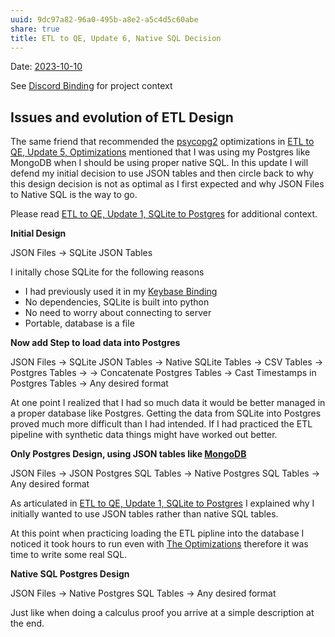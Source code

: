 ```yaml
---
uuid: 9dc97a82-96a0-495b-a8e2-a5c4d5c60abe
share: true
title: ETL to QE, Update 6, Native SQL Decision
---
```

Date: [2023-10-10](/2023-10-10)

See [Discord Binding](/1c376bfd-75ef-4c0d-9e23-3680653de55f) for project context
## Issues and evolution of ETL Design

The same friend that recommended the [psycopg2](/3fab38a4-8d02-49ff-b524-db359affb04f) optimizations in [ETL to QE, Update 5, Optimizations](/88cd3a9e-9156-4482-aaa5-2bb8eeebca0d) mentioned that I was using my Postgres like MongoDB when I should be using proper native SQL. In this update I will defend my initial decision to use JSON tables and then circle back to why this design decision is not as optimal as I first expected and why JSON Files to Native SQL is the way to go.

Please read [ETL to QE, Update 1, SQLite to Postgres](/adf51542-a86b-437b-8542-9ef82c41d7a2) for additional context.

**Initial Design**

JSON Files -> SQLite JSON Tables

I initally chose SQLite for the following reasons

* I had previously used it in my [Keybase Binding](/3ff1df10-10b8-4206-b9b2-3bbad4b748d5)
* No dependencies, SQLite is built into python
* No need to worry about connecting to server
* Portable, database is a file

**Now add Step to load data into Postgres**

JSON Files -> SQLite JSON Tables -> Native SQLite Tables -> CSV Tables -> Postgres Tables -> -> Concatenate Postgres Tables -> Cast Timestamps in Postgres Tables  -> Any desired format

At one point I realized that I had so much data it would be better managed in a proper database like Postgres. Getting the data from SQLite into Postgres proved much more difficult than I had intended. If I had practiced the ETL pipeline with synthetic data things might have worked out better.

**Only Postgres Design, using JSON tables like [MongoDB](/a00e584f-0e98-40a4-b1c3-853f62315317)**

JSON Files -> JSON Postgres SQL Tables -> Native Postgres SQL Tables -> Any desired format

As articulated in [ETL to QE, Update 1, SQLite to Postgres](/adf51542-a86b-437b-8542-9ef82c41d7a2) I explained why I initially wanted to use JSON tables rather than native SQL tables. 

At this point when practicing loading the ETL pipline into the database I noticed it took hours to run even with [The Optimizations](/88cd3a9e-9156-4482-aaa5-2bb8eeebca0d) therefore it was time to write some real SQL.

**Native SQL Postgres Design**

JSON Files -> Native Postgres SQL Tables -> Any desired format

Just like when doing a calculus proof you arrive at a simple description at the end.